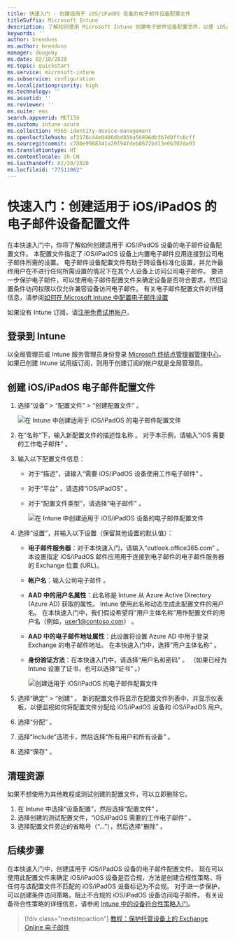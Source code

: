 ```yaml
---
title: 快速入门 - 创建适用于 iOS/iPadOS 设备的电子邮件设备配置文件
titleSuffix: Microsoft Intune
description: 了解如何使用 Microsoft Intune 创建电子邮件设备配置文件，以便 iOS/iPadOS 设备可以安全地连接到公司电子邮件。
keywords: ''
author: brenduns
ms.author: brenduns
manager: dougeby
ms.date: 02/18/2020
ms.topic: quickstart
ms.service: microsoft-intune
ms.subservice: configuration
ms.localizationpriority: high
ms.technology: ''
ms.assetid: ''
ms.reviewer: ''
ms.suite: ems
search.appverid: MET150
ms.custom: intune-azure
ms.collection: M365-identity-device-management
ms.openlocfilehash: af2576c44e0486dbd859a56896db3b7d0ffc6cff
ms.sourcegitcommit: c780e9988341a20f94fdeb8672bd13e0b302da93
ms.translationtype: HT
ms.contentlocale: zh-CN
ms.lasthandoff: 02/20/2020
ms.locfileid: "77511062"
---
```

# <a name="quickstart-create-an-email-device-profile-for-iosipados"></a>快速入门：创建适用于 iOS/iPadOS 的电子邮件设备配置文件

在本快速入门中，你将了解如何创建适用于 iOS/iPadOS 设备的电子邮件设备配置文件。 本配置文件指定了 iOS/iPadOS 设备上内置电子邮件应用连接到公司电子邮件所需的设置。 电子邮件设备配置文件有助于跨设备标准化设置，并允许最终用户在不进行任何所需设置的情况下在其个人设备上访问公司电子邮件。 要进一步保护电子邮件，可以使用电子邮件配置文件来确定设备是否符合要求，然后设置条件访问权限以仅允许兼容设备访问电子邮件。 有关电子邮件配置文件的详细信息，请参阅[如何在 Microsoft Intune 中配置电子邮件设置](email-settings-configure.md)

如果没有 Intune 订阅，请[注册免费试用帐户](../fundamentals/free-trial-sign-up.md)。

## <a name="sign-in-to-intune"></a>登录到 Intune

以全局管理员或 Intune 服务管理员身份登录 [Microsoft 终结点管理器管理中心](https://go.microsoft.com/fwlink/?linkid=2109431)。 如果已创建 Intune 试用版订阅，则用于创建订阅的帐户就是全局管理员。

## <a name="create-an-iosipados-email-profile"></a>创建 iOS/iPadOS 电子邮件配置文件

1. 选择“设备”   > “配置文件”   > “创建配置文件”  。

   ![在 Intune 中创建适用于 iOS/iPadOS 的电子邮件配置文件](./media/quickstart-email-profile/ios-create-profile.png)

2. 在“名称”下，输入新配置文件的描述性名称  。 对于本示例，请输入“iOS 需要的工作电子邮件”  。
3. 输入以下配置文件信息：
    - 对于“描述”，请输入“需要 iOS/iPadOS 设备使用工作电子邮件”   。
    - 对于“平台”  ，请选择“iOS/iPadOS”  。
    - 对于“配置文件类型”，请选择“电子邮件”   。

        ![在 Intune 中创建适用于 iOS/iPadOS 设备的电子邮件配置文件](./media/quickstart-email-profile/ios-email-profile-name.png)

4. 选择“设置”，并输入以下设置（保留其他设置的默认值）： 
   - **电子邮件服务器**：对于本快速入门，请输入“outlook.office365.com”  。 本设置指定 iOS/iPadOS 邮件应用用于连接到电子邮件的电子邮件服务器的 Exchange 位置 (URL)。
   - **帐户名**：输入公司电子邮件  。
   - **AAD 中的用户名属性**：此名称是 Intune 从 Azure Active Directory (Azure AD) 获取的属性。 Intune 使用此名称动态生成此配置文件的用户名。 在本快速入门中，我们假设希望将“用户主体名称”用作配置文件的用户名（例如，user1@contoso.com）  。
   - **AAD 中的电子邮件地址属性**：此设置将设置 Azure AD 中用于登录 Exchange 的电子邮件地址。 在本快速入门中，选择“用户主体名称”  。
   - **身份验证方法**：在本快速入门中，请选择“用户名和密码”  。 （如果已经为 Intune 设置了证书，也可以选择“证书”  。）

        ![创建适用于 iOS/iPadOS 的电子邮件配置文件](./media/quickstart-email-profile/ios-email-profile.png)

5. 选择“确定” > “创建”   。 新的配置文件将显示在配置文件列表中，并显示仪表板，以便监视如何将配置文件分配给 iOS/iPadOS 设备和 iOS/iPadOS 用户。
6. 选择“分配”  。
7. 选择“Include”选项卡，然后选择“所有用户和所有设备”   。 
8. 选择“保存”  。

## <a name="clean-up-resources"></a>清理资源

如果不想使用为其他教程或测试创建的配置文件，可以立即删除它。

1. 在 Intune 中选择“设备配置”，然后选择“配置文件”   。
2. 选择创建的测试配置文件，“iOS/iPadOS 需要的工作电子邮件”  。
3. 选择配置文件旁边的省略号（“...”），然后选择“删除”   。

## <a name="next-steps"></a>后续步骤

在本快速入门中，创建适用于 iOS/iPadOS 设备的电子邮件配置文件。 现在可以使用此配置文件来确定 iOS/iPadOS 设备是否合规，方法是创建合规性策略，将任何与该配置文件不匹配的 iOS/iPadOS 设备标记为不合规。 对于进一步保护，可以创建条件访问策略，阻止不合规的 iOS/iPadOS 设备访问电子邮件。 有关设备符合性策略的详细信息，请参阅 [Intune 中的设备符合性策略入门](../protect/device-compliance-get-started.md)。

> [!div class="nextstepaction"]
> [教程：保护托管设备上的 Exchange Online 电子邮件](../tutorial-protect-email-on-enrolled-devices.md)
